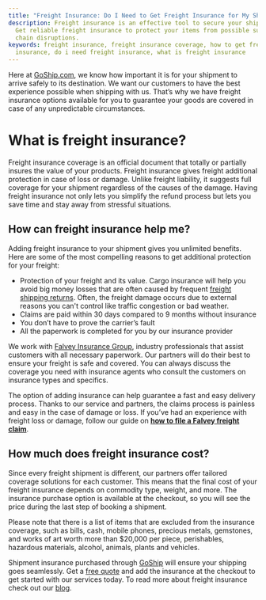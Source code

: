 ```yaml
---
title: "Freight Insurance: Do I Need to Get Freight Insurance for My Shipment?"
description: Freight insurance is an effective tool to secure your shipments.
  Get reliable freight insurance to protect your items from possible supply
  chain disruptions.
keywords: freight insurance, freight insurance coverage, how to get freight
  insurance, do i need freight insurance, what is freight insurance
---
```

Here at [GoShip.com](https://www.goship.com/), we know how important it is for your shipment to arrive safely to its destination. We want our customers to have the best experience possible when shipping with us. That’s why we have freight insurance options available for you to guarantee your goods are covered in case of any unpredictable circumstances.

# **What is freight insurance?**

Freight insurance coverage is an official document that totally or partially insures the value of your products. Freight insurance gives freight additional protection in case of loss or damage. Unlike freight liability, it suggests full coverage for your shipment regardless of the causes of the damage. Having freight insurance not only lets you simplify the refund process but lets you save time and stay away from stressful situations.

## **How can freight insurance help me?**

Adding freight insurance to your shipment gives you unlimited benefits. Here are some of the most compelling reasons to get additional protection for your freight:

* Protection of your freight and its value. Cargo insurance will help you avoid big money losses that are often caused by frequent [freight shipping returns](https://www.goship.com/posts/reverse-logistics-how-to-deal-with-freight-shipping-returns). Often, the freight damage occurs due to external reasons you can't control like traffic congestion or bad weather.
* Claims are paid within 30 days compared to 9 months without insurance
* You don’t have to prove the carrier’s fault
* All the paperwork is completed for you by our insurance provider

We work with [Falvey Insurance Group](http://falveyshippers.com/), industry professionals that assist customers with all necessary paperwork. Our partners will do their best to ensure your freight is safe and covered. You can always discuss the coverage you need with insurance agents who consult the customers on insurance types and specifics.

The option of adding insurance can help guarantee a fast and easy delivery process. Thanks to our service and partners, the claims process is painless and easy in the case of damage or loss. If you’ve had an experience with freight loss or damage, follow our guide on **[how to file a Falvey freight claim](https://www.goship.com/resources/filing-a-falvey-freight-claim)**.



## **How much does freight insurance cost?**

Since every freight shipment is different, our partners offer tailored coverage solutions for each customer. This means that the final cost of your freight insurance depends on commodity type, weight, and more. The insurance purchase option is available at the checkout, so you will see the price during the last step of booking a shipment.

Please note that there is a list of items that are excluded from the insurance coverage, such as bills, cash, mobile phones, precious metals, gemstones, and works of art worth more than $20,000 per piece, perishables, hazardous materials, alcohol, animals, plants and vehicles. 

Shipment insurance purchased through [GoShip](https://www.goship.com/) will ensure your shipping goes seamlessly. Get a [free quote](https://beta.goship.com) and add the insurance at the checkout to get started with our services today. To read more about freight insurance check out our [blog](https://www.goship.com/blog/).
